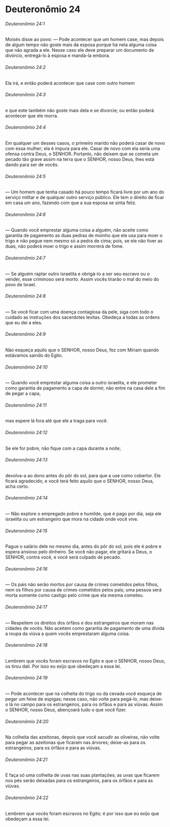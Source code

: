 # Deuteronômio 24

###### Deuteronômio 24:1

Moisés disse ao povo: — Pode acontecer que um homem case, mas depois de algum tempo não goste mais da esposa porque há nela alguma coisa que não agrada a ele. Nesse caso ele deve preparar um documento de divórcio, entregá-lo à esposa e mandá-la embora.

###### Deuteronômio 24:2

Ela irá, e então poderá acontecer que case com outro homem

###### Deuteronômio 24:3

e que este também não goste mais dela e se divorcie; ou então poderá acontecer que ele morra.

###### Deuteronômio 24:4

Em qualquer um desses casos, o primeiro marido não poderá casar de novo com essa mulher; ela é impura para ele. Casar de novo com ela seria uma ofensa contra Deus, o SENHOR. Portanto, não deixem que se cometa um pecado tão grave assim na terra que o SENHOR, nosso Deus, lhes está dando para ser de vocês.

###### Deuteronômio 24:5

— Um homem que tenha casado há pouco tempo ficará livre por um ano do serviço militar e de qualquer outro serviço público. Ele tem o direito de ficar em casa um ano, fazendo com que a sua esposa se sinta feliz.

###### Deuteronômio 24:6

— Quando você emprestar alguma coisa a alguém, não aceite como garantia de pagamento as duas pedras de moinho que ele usa para moer o trigo e não pegue nem mesmo só a pedra de cima; pois, se ele não tiver as duas, não poderá moer o trigo e assim morrerá de fome.

###### Deuteronômio 24:7

— Se alguém raptar outro israelita e obrigá-lo a ser seu escravo ou o vender, esse criminoso será morto. Assim vocês tirarão o mal do meio do povo de Israel.

###### Deuteronômio 24:8

— Se você ficar com uma doença contagiosa da pele, siga com todo o cuidado as instruções dos sacerdotes levitas. Obedeça a todas as ordens que eu dei a eles.

###### Deuteronômio 24:9

Não esqueça aquilo que o SENHOR, nosso Deus, fez com Míriam quando estávamos saindo do Egito.

###### Deuteronômio 24:10

— Quando você emprestar alguma coisa a outro israelita, e ele prometer como garantia de pagamento a capa de dormir, não entre na casa dele a fim de pegar a capa,

###### Deuteronômio 24:11

mas espere lá fora até que ele a traga para você.

###### Deuteronômio 24:12

Se ele for pobre, não fique com a capa durante a noite;

###### Deuteronômio 24:13

devolva-a ao dono antes do pôr do sol, para que a use como cobertor. Ele ficará agradecido, e você terá feito aquilo que o SENHOR, nosso Deus, acha certo.

###### Deuteronômio 24:14

— Não explore o empregado pobre e humilde, que é pago por dia, seja ele israelita ou um estrangeiro que mora na cidade onde você vive.

###### Deuteronômio 24:15

Pague o salário dele no mesmo dia, antes do pôr do sol, pois ele é pobre e espera ansioso pelo dinheiro. Se você não pagar, ele gritará a Deus, o SENHOR, contra você, e você será culpado de pecado.

###### Deuteronômio 24:16

— Os pais não serão mortos por causa de crimes cometidos pelos filhos, nem os filhos por causa de crimes cometidos pelos pais; uma pessoa será morta somente como castigo pelo crime que ela mesma cometeu.

###### Deuteronômio 24:17

— Respeitem os direitos dos órfãos e dos estrangeiros que moram nas cidades de vocês. Não aceitem como garantia de pagamento de uma dívida a roupa da viúva a quem vocês emprestaram alguma coisa.

###### Deuteronômio 24:18

Lembrem que vocês foram escravos no Egito e que o SENHOR, nosso Deus, os tirou dali. Por isso eu exijo que obedeçam a essa lei.

###### Deuteronômio 24:19

— Pode acontecer que na colheita do trigo ou da cevada você esqueça de pegar um feixe de espigas; nesse caso, não volte para pegá-lo, mas deixe-o lá no campo para os estrangeiros, para os órfãos e para as viúvas. Assim o SENHOR, nosso Deus, abençoará tudo o que você fizer.

###### Deuteronômio 24:20

Na colheita das azeitonas, depois que você sacudir as oliveiras, não volte para pegar as azeitonas que ficaram nas árvores; deixe-as para os estrangeiros, para os órfãos e para as viúvas.

###### Deuteronômio 24:21

E faça só uma colheita de uvas nas suas plantações; as uvas que ficarem nos pés serão deixadas para os estrangeiros, para os órfãos e para as viúvas.

###### Deuteronômio 24:22

Lembrem que vocês foram escravos no Egito; é por isso que eu exijo que obedeçam a essa lei.

